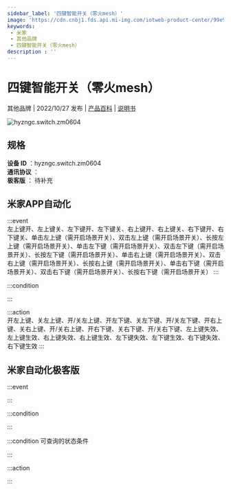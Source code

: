```yaml
---
sidebar_label: '四键智能开关（零火mesh）'
image: 'https://cdn.cnbj1.fds.api.mi-img.com/iotweb-product-center/99e987fc0d58d4b199f09fb4712b5363_1661830263756.png?GalaxyAccessKeyId=AKVGLQWBOVIRQ3XLEW&Expires=9223372036854775807&Signature=LZMt/LfICxHCkBi1cj597iSsY+w='
keywords: 
 - 米家
 - 其他品牌
 - 四键智能开关（零火mesh）
description : ''
---
```

# 四键智能开关（零火mesh）

其他品牌 | 2022/10/27 发布 | [产品百科](https://home.mi.com/webapp/content/baike/product/index.html?model=hyzngc.switch.zm0604/) | [说明书](https://home.mi.com/views/introduction.html?model=hyzngc.switch.zm0604&region=cn)

![hyzngc.switch.zm0604](https://cdn.cnbj1.fds.api.mi-img.com/iotweb-product-center/99e987fc0d58d4b199f09fb4712b5363_1661830263756.png?GalaxyAccessKeyId=AKVGLQWBOVIRQ3XLEW&Expires=9223372036854775807&Signature=LZMt/LfICxHCkBi1cj597iSsY+w=)

## 规格  
> 
**设备 ID** ：hyzngc.switch.zm0604  
**通讯协议** ：  
**极客版**  ： 待补充 


## 米家APP自动化  

:::event  
左上键开、左上键关、左下键开、左下键关、右上键开、右上键关、右下键开、右下键关、单击左上键（需开启场景开关）、双击左上键（需开启场景开关）、长按左上键（需开启场景开关）、单击左下键（需开启场景开关）、双击左下键（需开启场景开关）、长按左下键（需开启场景开关）、单击右上键（需开启场景开关）、双击右上键（需开启场景开关）、长按右上键（需开启场景开关）、单击右下键（需开启场景开关）、双击右下键（需开启场景开关）、长按右下键（需开启场景开关）
:::

:::condition  

:::

:::action   
开左上键、关左上键、开/关左上键、开左下键、关左下键、开/关左下键、开右上键、关右上键、开/关右上键、开右下键、关右下键、开/关右下键、左上键失效、左上键生效、右上键失效、右上键生效、左下键失效、左下键生效、右下键失效、右下键生效
:::

## 米家自动化极客版  

:::event  

:::

:::condition  

:::

:::condition 可查询的状态条件  

:::

:::action  

:::

        
